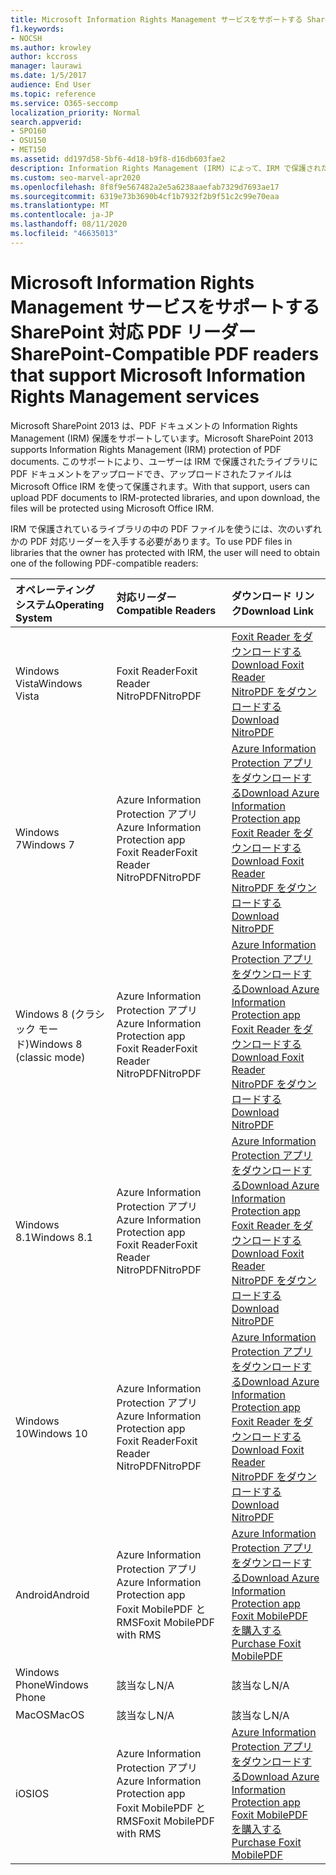 ```yaml
---
title: Microsoft Information Rights Management サービスをサポートする SharePoint 対応 PDF リーダー
f1.keywords:
- NOCSH
ms.author: krowley
author: kccross
manager: laurawi
ms.date: 1/5/2017
audience: End User
ms.topic: reference
ms.service: O365-seccomp
localization_priority: Normal
search.appverid:
- SPO160
- OSU150
- MET150
ms.assetid: dd197d58-5bf6-4d18-b9f8-d16db603fae2
description: Information Rights Management (IRM) によって、IRM で保護されたライブラリにアップロードおよびダウンロードされる PDF ドキュメントを Microsoft SharePoint 2013 で保護する方法について説明します。
ms.custom: seo-marvel-apr2020
ms.openlocfilehash: 8f8f9e567482a2e5a6238aaefab7329d7693ae17
ms.sourcegitcommit: 6319e73b3690b4cf1b7932f2b9f51c2c99e70eaa
ms.translationtype: MT
ms.contentlocale: ja-JP
ms.lasthandoff: 08/11/2020
ms.locfileid: "46635013"
---
```

# <a name="sharepoint-compatible-pdf-readers-that-support-microsoft-information-rights-management-services"></a><span data-ttu-id="e3570-103">Microsoft Information Rights Management サービスをサポートする SharePoint 対応 PDF リーダー</span><span class="sxs-lookup"><span data-stu-id="e3570-103">SharePoint-Compatible PDF readers that support Microsoft Information Rights Management services</span></span>

<span data-ttu-id="e3570-104">Microsoft SharePoint 2013 は、PDF ドキュメントの Information Rights Management (IRM) 保護をサポートしています。</span><span class="sxs-lookup"><span data-stu-id="e3570-104">Microsoft SharePoint 2013 supports Information Rights Management (IRM) protection of PDF documents.</span></span> <span data-ttu-id="e3570-105">このサポートにより、ユーザーは IRM で保護されたライブラリに PDF ドキュメントをアップロードでき、アップロードされたファイルは Microsoft Office IRM を使って保護されます。</span><span class="sxs-lookup"><span data-stu-id="e3570-105">With that support, users can upload PDF documents to IRM-protected libraries, and upon download, the files will be protected using Microsoft Office IRM.</span></span>
  
<span data-ttu-id="e3570-106">IRM で保護されているライブラリの中の PDF ファイルを使うには、次のいずれかの PDF 対応リーダーを入手する必要があります。</span><span class="sxs-lookup"><span data-stu-id="e3570-106">To use PDF files in libraries that the owner has protected with IRM, the user will need to obtain one of the following PDF-compatible readers:</span></span>
  
|<span data-ttu-id="e3570-107">**オペレーティング システム**</span><span class="sxs-lookup"><span data-stu-id="e3570-107">**Operating System**</span></span>|<span data-ttu-id="e3570-108">**対応リーダー**</span><span class="sxs-lookup"><span data-stu-id="e3570-108">**Compatible Readers**</span></span>|<span data-ttu-id="e3570-109">**ダウンロード リンク**</span><span class="sxs-lookup"><span data-stu-id="e3570-109">**Download Link**</span></span>|
|:-----|:-----|:-----|
|<span data-ttu-id="e3570-110">Windows Vista</span><span class="sxs-lookup"><span data-stu-id="e3570-110">Windows Vista</span></span>  <br/> |<span data-ttu-id="e3570-111">Foxit Reader</span><span class="sxs-lookup"><span data-stu-id="e3570-111">Foxit Reader</span></span>  <br/> <span data-ttu-id="e3570-112">NitroPDF</span><span class="sxs-lookup"><span data-stu-id="e3570-112">NitroPDF</span></span>  <br/> |[<span data-ttu-id="e3570-113">Foxit Reader をダウンロードする</span><span class="sxs-lookup"><span data-stu-id="e3570-113">Download Foxit Reader</span></span>](https://www.foxitsoftware.com/downloads/#Foxit-PhantomPDF-Business/) <br/> [<span data-ttu-id="e3570-114">NitroPDF をダウンロードする</span><span class="sxs-lookup"><span data-stu-id="e3570-114">Download NitroPDF</span></span>](https://www.gonitro.com/pdf-reader) <br/> |
|<span data-ttu-id="e3570-115">Windows 7</span><span class="sxs-lookup"><span data-stu-id="e3570-115">Windows 7</span></span>  <br/> |<span data-ttu-id="e3570-116">Azure Information Protection アプリ</span><span class="sxs-lookup"><span data-stu-id="e3570-116">Azure Information Protection app</span></span>  <br/> <span data-ttu-id="e3570-117">Foxit Reader</span><span class="sxs-lookup"><span data-stu-id="e3570-117">Foxit Reader</span></span>  <br/> <span data-ttu-id="e3570-118">NitroPDF</span><span class="sxs-lookup"><span data-stu-id="e3570-118">NitroPDF</span></span>  <br/> |[<span data-ttu-id="e3570-119">Azure Information Protection アプリをダウンロードする</span><span class="sxs-lookup"><span data-stu-id="e3570-119">Download Azure Information Protection app</span></span>](https://go.microsoft.com/fwlink/?linkid=837797) <br/> [<span data-ttu-id="e3570-120">Foxit Reader をダウンロードする</span><span class="sxs-lookup"><span data-stu-id="e3570-120">Download Foxit Reader</span></span>](https://www.foxitsoftware.com/downloads/#Foxit-PhantomPDF-Business/) <br/> [<span data-ttu-id="e3570-121">NitroPDF をダウンロードする</span><span class="sxs-lookup"><span data-stu-id="e3570-121">Download NitroPDF</span></span>](https://www.gonitro.com/pdf-reader) <br/> |
|<span data-ttu-id="e3570-122">Windows 8 (クラシック モード)</span><span class="sxs-lookup"><span data-stu-id="e3570-122">Windows 8 (classic mode)</span></span>  <br/> |<span data-ttu-id="e3570-123">Azure Information Protection アプリ</span><span class="sxs-lookup"><span data-stu-id="e3570-123">Azure Information Protection app</span></span>  <br/> <span data-ttu-id="e3570-124">Foxit Reader</span><span class="sxs-lookup"><span data-stu-id="e3570-124">Foxit Reader</span></span>  <br/> <span data-ttu-id="e3570-125">NitroPDF</span><span class="sxs-lookup"><span data-stu-id="e3570-125">NitroPDF</span></span>  <br/> |[<span data-ttu-id="e3570-126">Azure Information Protection アプリをダウンロードする</span><span class="sxs-lookup"><span data-stu-id="e3570-126">Download Azure Information Protection app</span></span>](https://go.microsoft.com/fwlink/?linkid=837797) <br/> [<span data-ttu-id="e3570-127">Foxit Reader をダウンロードする</span><span class="sxs-lookup"><span data-stu-id="e3570-127">Download Foxit Reader</span></span>](https://www.foxitsoftware.com/downloads/#Foxit-PhantomPDF-Business/) <br/> [<span data-ttu-id="e3570-128">NitroPDF をダウンロードする</span><span class="sxs-lookup"><span data-stu-id="e3570-128">Download NitroPDF</span></span>](https://www.gonitro.com/pdf-reader) <br/> |
|<span data-ttu-id="e3570-129">Windows 8.1</span><span class="sxs-lookup"><span data-stu-id="e3570-129">Windows 8.1</span></span>  <br/> |<span data-ttu-id="e3570-130">Azure Information Protection アプリ</span><span class="sxs-lookup"><span data-stu-id="e3570-130">Azure Information Protection app</span></span>  <br/> <span data-ttu-id="e3570-131">Foxit Reader</span><span class="sxs-lookup"><span data-stu-id="e3570-131">Foxit Reader</span></span>  <br/> <span data-ttu-id="e3570-132">NitroPDF</span><span class="sxs-lookup"><span data-stu-id="e3570-132">NitroPDF</span></span>  <br/> |[<span data-ttu-id="e3570-133">Azure Information Protection アプリをダウンロードする</span><span class="sxs-lookup"><span data-stu-id="e3570-133">Download Azure Information Protection app</span></span>](https://go.microsoft.com/fwlink/?linkid=837797) <br/> [<span data-ttu-id="e3570-134">Foxit Reader をダウンロードする</span><span class="sxs-lookup"><span data-stu-id="e3570-134">Download Foxit Reader</span></span>](https://www.foxitsoftware.com/downloads/#Foxit-PhantomPDF-Business/) <br/> [<span data-ttu-id="e3570-135">NitroPDF をダウンロードする</span><span class="sxs-lookup"><span data-stu-id="e3570-135">Download NitroPDF</span></span>](https://www.gonitro.com/pdf-reader) <br/> |
|<span data-ttu-id="e3570-136">Windows 10</span><span class="sxs-lookup"><span data-stu-id="e3570-136">Windows 10</span></span>  <br/> |<span data-ttu-id="e3570-137">Azure Information Protection アプリ</span><span class="sxs-lookup"><span data-stu-id="e3570-137">Azure Information Protection app</span></span>  <br/> <span data-ttu-id="e3570-138">Foxit Reader</span><span class="sxs-lookup"><span data-stu-id="e3570-138">Foxit Reader</span></span>  <br/> <span data-ttu-id="e3570-139">NitroPDF</span><span class="sxs-lookup"><span data-stu-id="e3570-139">NitroPDF</span></span>  <br/> |[<span data-ttu-id="e3570-140">Azure Information Protection アプリをダウンロードする</span><span class="sxs-lookup"><span data-stu-id="e3570-140">Download Azure Information Protection app</span></span>](https://go.microsoft.com/fwlink/?linkid=837797) <br/> [<span data-ttu-id="e3570-141">Foxit Reader をダウンロードする</span><span class="sxs-lookup"><span data-stu-id="e3570-141">Download Foxit Reader</span></span>](https://www.foxitsoftware.com/downloads/#Foxit-PhantomPDF-Business/) <br/> [<span data-ttu-id="e3570-142">NitroPDF をダウンロードする</span><span class="sxs-lookup"><span data-stu-id="e3570-142">Download NitroPDF</span></span>](https://www.gonitro.com/pdf-reader) <br/> |
|<span data-ttu-id="e3570-143">Android</span><span class="sxs-lookup"><span data-stu-id="e3570-143">Android</span></span>  <br/> |<span data-ttu-id="e3570-144">Azure Information Protection アプリ</span><span class="sxs-lookup"><span data-stu-id="e3570-144">Azure Information Protection app</span></span>  <br/> <span data-ttu-id="e3570-145">Foxit MobilePDF と RMS</span><span class="sxs-lookup"><span data-stu-id="e3570-145">Foxit MobilePDF with RMS</span></span>  <br/> |[<span data-ttu-id="e3570-146">Azure Information Protection アプリをダウンロードする</span><span class="sxs-lookup"><span data-stu-id="e3570-146">Download Azure Information Protection app</span></span>](https://go.microsoft.com/fwlink/?linkid=836827) <br/> [<span data-ttu-id="e3570-147">Foxit MobilePDF を購入する</span><span class="sxs-lookup"><span data-stu-id="e3570-147">Purchase Foxit MobilePDF</span></span>](https://play.google.com/store/apps/details?id=com.foxit.mobile.pdf.lite) <br/> |
|<span data-ttu-id="e3570-148">Windows Phone</span><span class="sxs-lookup"><span data-stu-id="e3570-148">Windows Phone</span></span>  <br/> |<span data-ttu-id="e3570-149">該当なし</span><span class="sxs-lookup"><span data-stu-id="e3570-149">N/A</span></span>  <br/> |<span data-ttu-id="e3570-150">該当なし</span><span class="sxs-lookup"><span data-stu-id="e3570-150">N/A</span></span>  <br/> |
|<span data-ttu-id="e3570-151">MacOS</span><span class="sxs-lookup"><span data-stu-id="e3570-151">MacOS</span></span>  <br/> |<span data-ttu-id="e3570-152">該当なし</span><span class="sxs-lookup"><span data-stu-id="e3570-152">N/A</span></span>  <br/> |<span data-ttu-id="e3570-153">該当なし</span><span class="sxs-lookup"><span data-stu-id="e3570-153">N/A</span></span>  <br/> |
|<span data-ttu-id="e3570-154">iOS</span><span class="sxs-lookup"><span data-stu-id="e3570-154">IOS</span></span>  <br/> |<span data-ttu-id="e3570-155">Azure Information Protection アプリ</span><span class="sxs-lookup"><span data-stu-id="e3570-155">Azure Information Protection app</span></span>  <br/> <span data-ttu-id="e3570-156">Foxit MobilePDF と RMS</span><span class="sxs-lookup"><span data-stu-id="e3570-156">Foxit MobilePDF with RMS</span></span>  <br/> |[<span data-ttu-id="e3570-157">Azure Information Protection アプリをダウンロードする</span><span class="sxs-lookup"><span data-stu-id="e3570-157">Download Azure Information Protection app</span></span>](https://go.microsoft.com/fwlink/?linkid=836828) <br/> [<span data-ttu-id="e3570-158">Foxit MobilePDF を購入する</span><span class="sxs-lookup"><span data-stu-id="e3570-158">Purchase Foxit MobilePDF</span></span>](https://play.google.com/store/apps/details?id=com.foxit.mobile.pdf.lite) <br/> |
   
